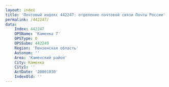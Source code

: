 ```yaml
---
layout: index
title: 'Почтовый индекс 442247: отделение почтовой связи Почты России'
permalink: /442247/
data:
    Index: 442247
    OPSName: 'Каменка 7'
    OPSType: О
    OPSSubm: 442249
    Region: 'Пензенская область'
    Autonom: ''
    Area: 'Каменский район'
    City: Каменка
    City1: ''
    ActDate: '20001030'
    IndexOld: ''
---
```

